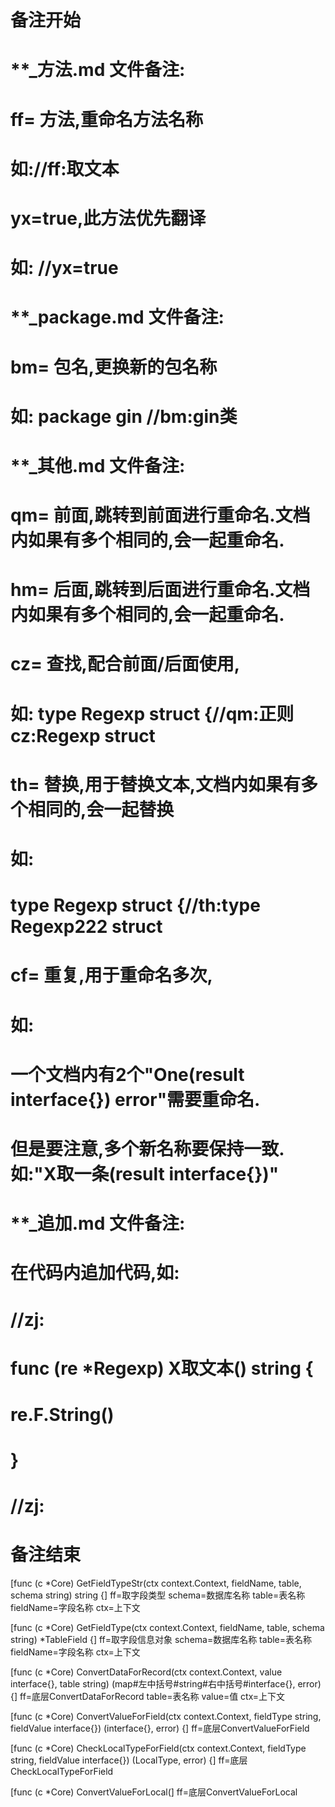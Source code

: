# 备注开始
# **_方法.md 文件备注:
# ff= 方法,重命名方法名称
# 如://ff:取文本
#
# yx=true,此方法优先翻译
# 如: //yx=true


# **_package.md 文件备注:
# bm= 包名,更换新的包名称 
# 如: package gin //bm:gin类


# **_其他.md 文件备注:
# qm= 前面,跳转到前面进行重命名.文档内如果有多个相同的,会一起重命名.
# hm= 后面,跳转到后面进行重命名.文档内如果有多个相同的,会一起重命名.
# cz= 查找,配合前面/后面使用,
# 如: type Regexp struct {//qm:正则 cz:Regexp struct
#
# th= 替换,用于替换文本,文档内如果有多个相同的,会一起替换
# 如:
# type Regexp struct {//th:type Regexp222 struct
#
# cf= 重复,用于重命名多次,
# 如: 
# 一个文档内有2个"One(result interface{}) error"需要重命名.
# 但是要注意,多个新名称要保持一致. 如:"X取一条(result interface{})"


# **_追加.md 文件备注:
# 在代码内追加代码,如:
# //zj:
# func (re *Regexp) X取文本() string { 
#    re.F.String()
# }
# //zj:
# 备注结束

[func (c *Core) GetFieldTypeStr(ctx context.Context, fieldName, table, schema string) string {]
ff=取字段类型
schema=数据库名称
table=表名称
fieldName=字段名称
ctx=上下文

[func (c *Core) GetFieldType(ctx context.Context, fieldName, table, schema string) *TableField {]
ff=取字段信息对象
schema=数据库名称
table=表名称
fieldName=字段名称
ctx=上下文

[func (c *Core) ConvertDataForRecord(ctx context.Context, value interface{}, table string) (map#左中括号#string#右中括号#interface{}, error) {]
ff=底层ConvertDataForRecord
table=表名称
value=值
ctx=上下文

[func (c *Core) ConvertValueForField(ctx context.Context, fieldType string, fieldValue interface{}) (interface{}, error) {]
ff=底层ConvertValueForField

[func (c *Core) CheckLocalTypeForField(ctx context.Context, fieldType string, fieldValue interface{}) (LocalType, error) {]
ff=底层CheckLocalTypeForField

[func (c *Core) ConvertValueForLocal(]
ff=底层ConvertValueForLocal

